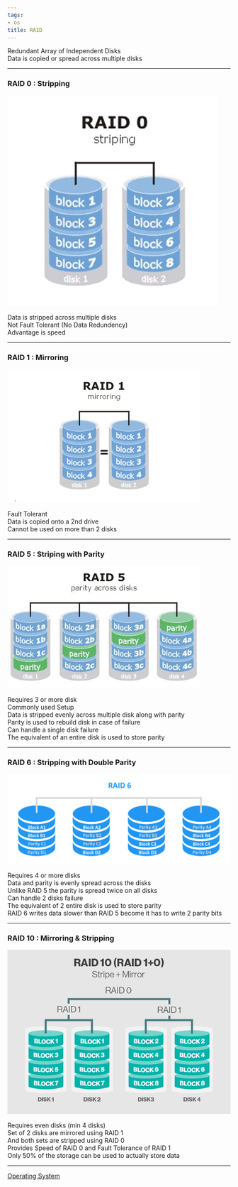 ```yaml
---
tags:
- os
title: RAID
---
```


Redundant Array of Independent Disks  
Data is copied or spread across multiple disks

---

### RAID 0 : Stripping

![RAID 0|300](images/raid-0.jpg)

Data is stripped across multiple disks  
Not Fault Tolerant (No Data Redundency)  
Advantage is speed

---

### RAID 1 : Mirroring

![RAID 1|400](images/raid-1.gif)

Fault Tolerant  
Data is copied onto a 2nd drive  
Cannot be used on more than 2 disks

---

### RAID 5 : Striping with Parity

![RAID 5|480](images/raid-5.jpg)

Requires 3 or more disk  
Commonly used Setup  
Data is stripped evenly across multiple disk along with parity  
Parity is used to rebuild disk in case of failure  
Can handle a single disk failure  
The equivalent of an entire disk is used to store parity

---

### RAID 6 : Stripping with Double Parity

![RAID 6|620](images/raid-6.png)

Requires 4 or more disks  
Data and parity is evenly spread across the disks  
Unlike RAID 5 the parity is spread twice on all disks  
Can handle 2 disks failure  
The equivalent of 2 entire disk is used to store parity  
RAID 6 writes data slower than RAID 5 become it has to write 2 parity bits

---

### RAID 10 : Mirroring & Stripping

![RAID 10|520](images/raid-10.png)

Requires even disks (min 4 disks)  
Set of 2 disks are mirrored using RAID 1  
And both sets are stripped using RAID 0  
Provides Speed of RAID 0 and Fault Tolerance of RAID 1  
Only 50% of the storage can be used to actually store data

---

[Operating System](../operating-system.md)
